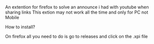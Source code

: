 An extention for firefox to solve an announce i had with youtube when sharing links 
This extion may not work all the time and only for PC not Mobile

How to install?

On firefox all you need to do is go to releases and click on the .xpi file 
 
